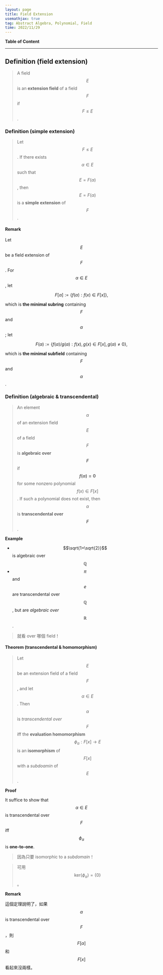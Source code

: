 ```yaml
---
layout: page
title: Field Extension
usemathjax: true
tag: Abstract Algebra, Polynomial, Field
time: 2022/11/29
---
```


**Table of Content**


---

## Definition (field extension)
> A field $$E$$ is an **extension field** of a field $$F$$ if $$F\le E$$.

### Definition (simple extension)
> Let $$F\le E$$. If there exists $$\alpha\in E$$ such that $$E=F(\alpha)$$, then $$E=F(\alpha)$$ is a **simple extension** of $$F$$.

#### Remark

Let $$E$$ be a field extension of $$F$$. For $$\alpha\in E$$, let 

$$
F[\alpha]:=\{f(\alpha): f(x)\in F[x]\},
$$

which is **the minimal subring** containing $$F$$ and $$\alpha$$; let 

$$
F(\alpha):=\{f(\alpha)/g(\alpha): f(x),g(x)\in F[x], g(\alpha) \not = 0 \},
$$

which is **the minimal subfield** containing $$F$$ and $$\alpha$$.

### Definition (algebraic & transcendental)
> An element $$\alpha$$ of an extension field $$E$$ of a field $$F$$ is **algebraic over $$F$$** if **$$f(\alpha) = 0$$** for some nonzero polynomial $$f(x)\in F[x]$$. If such a polynomial does not exist, then $$\alpha$$ is **transcendental over $$F$$**.

**Example**

- $$\sqrt{1+\sqrt{2}}$$ is algebraic over $$\mathbb{Q}$$ 
- $$\pi$$ and $$e$$ are transcendental over $$\mathbb{Q}$$, but are *algebraic over* $$\mathbb{R}$$.

> 就看 over 哪個 field！

#### Theorem (transcendental & homomorphism)
> Let $$E$$ be an extension field of a field $$F$$, and let $$\alpha\in E$$. Then $$\alpha$$ is *transcendental over* $$F$$ iff the **evaluation homomorphism** $$\phi_\alpha: F[x]\to E$$ is an **isomorphism** of $$F[x]$$ with a *subdoamin* of $$E$$.

**Proof**

It suffice to show that $$\alpha \in E$$ is transcendental over $$F$$ iff $$\phi_\alpha$$ is **one-to-one**.

> 因為只要 isomorphic to a *subdomain*！

> 可用 $$\text{ker}(\phi_\alpha) = \{0\}$$。

**Remark**

這個定理說明了，如果 $$\alpha$$ is transcendental over $$F$$，則 $$F[\alpha]$$ 和 $$F[x]$$ 看起來沒兩樣。